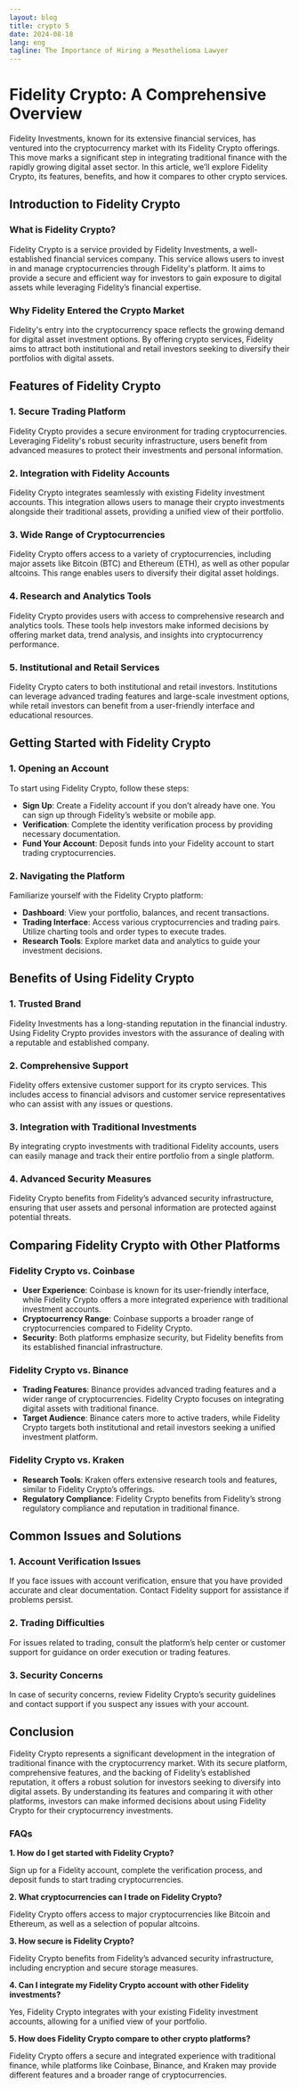 ```yaml
---
layout: blog
title: crypto 5
date: 2024-08-18
lang: eng
tagline: The Importance of Hiring a Mesothelioma Lawyer
---
```

<script async src="https://pagead2.googlesyndication.com/pagead/js/adsbygoogle.js?client=ca-pub-8370893026371321"
     crossorigin="anonymous"></script>
<!-- Display 2 -->
<ins class="adsbygoogle"
     style="display:block"
     data-ad-client="ca-pub-8370893026371321"
     data-ad-slot="4101050007"
     data-ad-format="auto"
     data-full-width-responsive="true"></ins>
<script>
     (adsbygoogle = window.adsbygoogle || []).push({});
</script>


# **Fidelity Crypto: A Comprehensive Overview**

Fidelity Investments, known for its extensive financial services, has ventured into the cryptocurrency market with its Fidelity Crypto offerings. This move marks a significant step in integrating traditional finance with the rapidly growing digital asset sector. In this article, we’ll explore Fidelity Crypto, its features, benefits, and how it compares to other crypto services.

## **Introduction to Fidelity Crypto**

### **What is Fidelity Crypto?**

Fidelity Crypto is a service provided by Fidelity Investments, a well-established financial services company. This service allows users to invest in and manage cryptocurrencies through Fidelity's platform. It aims to provide a secure and efficient way for investors to gain exposure to digital assets while leveraging Fidelity’s financial expertise.

### **Why Fidelity Entered the Crypto Market**

Fidelity's entry into the cryptocurrency space reflects the growing demand for digital asset investment options. By offering crypto services, Fidelity aims to attract both institutional and retail investors seeking to diversify their portfolios with digital assets.

## **Features of Fidelity Crypto**

### **1. Secure Trading Platform**

Fidelity Crypto provides a secure environment for trading cryptocurrencies. Leveraging Fidelity's robust security infrastructure, users benefit from advanced measures to protect their investments and personal information.

### **2. Integration with Fidelity Accounts**

Fidelity Crypto integrates seamlessly with existing Fidelity investment accounts. This integration allows users to manage their crypto investments alongside their traditional assets, providing a unified view of their portfolio.

### **3. Wide Range of Cryptocurrencies**

Fidelity Crypto offers access to a variety of cryptocurrencies, including major assets like Bitcoin (BTC) and Ethereum (ETH), as well as other popular altcoins. This range enables users to diversify their digital asset holdings.

### **4. Research and Analytics Tools**

Fidelity Crypto provides users with access to comprehensive research and analytics tools. These tools help investors make informed decisions by offering market data, trend analysis, and insights into cryptocurrency performance.

### **5. Institutional and Retail Services**

Fidelity Crypto caters to both institutional and retail investors. Institutions can leverage advanced trading features and large-scale investment options, while retail investors can benefit from a user-friendly interface and educational resources.

## **Getting Started with Fidelity Crypto**

### **1. Opening an Account**

To start using Fidelity Crypto, follow these steps:

- **Sign Up**: Create a Fidelity account if you don’t already have one. You can sign up through Fidelity’s website or mobile app.
- **Verification**: Complete the identity verification process by providing necessary documentation.
- **Fund Your Account**: Deposit funds into your Fidelity account to start trading cryptocurrencies.

### **2. Navigating the Platform**

Familiarize yourself with the Fidelity Crypto platform:

- **Dashboard**: View your portfolio, balances, and recent transactions.
- **Trading Interface**: Access various cryptocurrencies and trading pairs. Utilize charting tools and order types to execute trades.
- **Research Tools**: Explore market data and analytics to guide your investment decisions.

## **Benefits of Using Fidelity Crypto**

### **1. Trusted Brand**

Fidelity Investments has a long-standing reputation in the financial industry. Using Fidelity Crypto provides investors with the assurance of dealing with a reputable and established company.

### **2. Comprehensive Support**

Fidelity offers extensive customer support for its crypto services. This includes access to financial advisors and customer service representatives who can assist with any issues or questions.

### **3. Integration with Traditional Investments**

By integrating crypto investments with traditional Fidelity accounts, users can easily manage and track their entire portfolio from a single platform.

### **4. Advanced Security Measures**

Fidelity Crypto benefits from Fidelity’s advanced security infrastructure, ensuring that user assets and personal information are protected against potential threats.

## **Comparing Fidelity Crypto with Other Platforms**

### **Fidelity Crypto vs. Coinbase**

- **User Experience**: Coinbase is known for its user-friendly interface, while Fidelity Crypto offers a more integrated experience with traditional investment accounts.
- **Cryptocurrency Range**: Coinbase supports a broader range of cryptocurrencies compared to Fidelity Crypto.
- **Security**: Both platforms emphasize security, but Fidelity benefits from its established financial infrastructure.

### **Fidelity Crypto vs. Binance**

- **Trading Features**: Binance provides advanced trading features and a wider range of cryptocurrencies. Fidelity Crypto focuses on integrating digital assets with traditional finance.
- **Target Audience**: Binance caters more to active traders, while Fidelity Crypto targets both institutional and retail investors seeking a unified investment platform.

### **Fidelity Crypto vs. Kraken**

- **Research Tools**: Kraken offers extensive research tools and features, similar to Fidelity Crypto’s offerings.
- **Regulatory Compliance**: Fidelity Crypto benefits from Fidelity’s strong regulatory compliance and reputation in traditional finance.

## **Common Issues and Solutions**

### **1. Account Verification Issues**

If you face issues with account verification, ensure that you have provided accurate and clear documentation. Contact Fidelity support for assistance if problems persist.

### **2. Trading Difficulties**

For issues related to trading, consult the platform’s help center or customer support for guidance on order execution or trading features.

### **3. Security Concerns**

In case of security concerns, review Fidelity Crypto’s security guidelines and contact support if you suspect any issues with your account.

## **Conclusion**

Fidelity Crypto represents a significant development in the integration of traditional finance with the cryptocurrency market. With its secure platform, comprehensive features, and the backing of Fidelity’s established reputation, it offers a robust solution for investors seeking to diversify into digital assets. By understanding its features and comparing it with other platforms, investors can make informed decisions about using Fidelity Crypto for their cryptocurrency investments.

### **FAQs**

**1. How do I get started with Fidelity Crypto?**

Sign up for a Fidelity account, complete the verification process, and deposit funds to start trading cryptocurrencies.

**2. What cryptocurrencies can I trade on Fidelity Crypto?**

Fidelity Crypto offers access to major cryptocurrencies like Bitcoin and Ethereum, as well as a selection of popular altcoins.

**3. How secure is Fidelity Crypto?**

Fidelity Crypto benefits from Fidelity’s advanced security infrastructure, including encryption and secure storage measures.

**4. Can I integrate my Fidelity Crypto account with other Fidelity investments?**

Yes, Fidelity Crypto integrates with your existing Fidelity investment accounts, allowing for a unified view of your portfolio.

**5. How does Fidelity Crypto compare to other crypto platforms?**

Fidelity Crypto offers a secure and integrated experience with traditional finance, while platforms like Coinbase, Binance, and Kraken may provide different features and a broader range of cryptocurrencies.